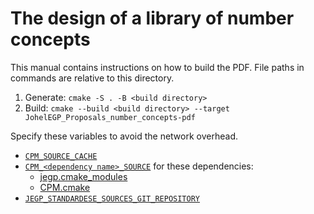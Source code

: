 # The design of a library of number concepts

This manual contains instructions on how to build the PDF.
File paths in commands are relative to this directory.

1. Generate: `cmake -S . -B <build directory>`
2. Build: `cmake --build <build directory> --target JohelEGP_Proposals_number_concepts-pdf`

Specify these variables to avoid the network overhead.
- [`CPM_SOURCE_CACHE`](https://github.com/cpm-cmake/CPM.cmake#cpm_source_cache)
- [`CPM_<dependency name>_SOURCE`](https://github.com/cpm-cmake/CPM.cmake#local-package-override)
  for these dependencies:
  * [jegp.cmake_modules](https://github.com/JohelEGP/jegp.cmake_modules/)
  * [CPM.cmake](https://github.com/cpm-cmake/CPM.cmake)
- [`JEGP_STANDARDESE_SOURCES_GIT_REPOSITORY`](https://github.com/JohelEGP/jegp.cmake_modules/tree/std-src#variables-that-change-behavior)
